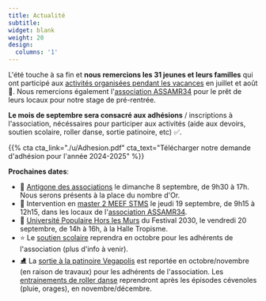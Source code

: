 ```yaml
---
title: Actualité
subtitle:
widget: blank
weight: 20
design:
  columns: '1'
---
```


L'été touche à sa fin et <b>nous remercions les 31 jeunes et leurs familles</b> qui ont participé aux [activités organisées pendant les vacances](https://www.mathsetmaryam.fr/asso/programme-ete-2024/) en juillet et août 🌻. Nous remercions également l'[association ASSAMR34](https://www.helloasso.com/associations/assamr34) pour le prêt de leurs locaux pour notre stage de pré-rentrée.

<b>Le mois de septembre sera consacré aux adhésions</b> / inscriptions à l'association, nécéssaires pour participer aux activités (aide aux devoirs, soutien scolaire, roller danse, sortie patinoire, etc) ✅. 

{{% cta cta_link="./u/Adhesion.pdf" cta_text="Télécharger notre demande d'adhésion pour l'année 2024-2025" %}}

<b>Prochaines dates</b>:
- 💛 [Antigone des associations](https://www.montpellier.fr/264-antigone-des-associations.htm) le dimanche 8 septembre, de 9h30 à 17h. Nous serons présents à la place du nombre d'Or.
- 💙 Intervention en [master 2 MEEF STMS](https://www.mathsetmaryam.fr/asso/lutte-contre-les-exclusions/) le jeudi 19 septembre, de 9h15 à 12h15, dans les locaux de l'[association ASSAMR34](https://www.helloasso.com/associations/assamr34).
- 💚 [Université Populaire Hors les Murs](https://www.tropisme.coop/agenda/festival_2030) du Festival 2030, le vendredi 20 septembre, de 14h à 16h, à la Halle Tropisme.
- ⭐ Le [soutien scolaire](https://www.mathsetmaryam.fr/asso/soutien-scolaire-montpellier/) reprendra en octobre pour les adhérents de l'association (plus d'info à venir).
- ⛸️ La [sortie à la patinoire Vegapolis](https://www.vegapolis.fr/pistes-2/) est reportée en octobre/novembre (en raison de travaux) pour les adhérents de l'association. Les [entrainements de roller danse](https://www.mathsetmaryam.fr/c/roller/) reprendront après les épisodes cévenoles (pluie, orages), en novembre/décembre.